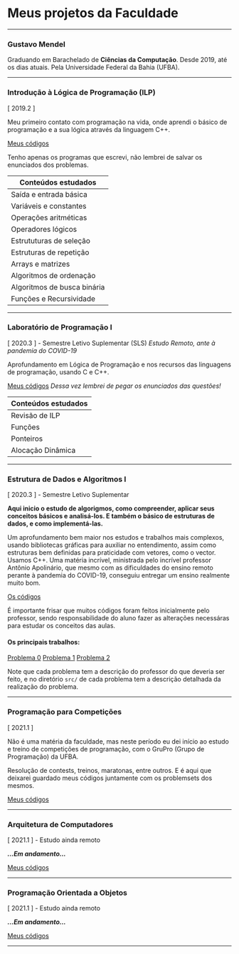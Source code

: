 # Meus projetos da Faculdade
---
### Gustavo Mendel
Graduando em Barachelado de **Ciências da Computação**.
Desde 2019, até os dias atuais.
Pela Universidade Federal da Bahia (UFBA).

---

### Introdução à Lógica de Programação (ILP)
[ 2019.2 ]

Meu primeiro contato com programação na vida, onde aprendi o básico de programação e a sua lógica através da linguagem C++.

[Meus códigos](https://github.com/gustavo-mendel/projetos-da-faculdade/tree/master/introducao-a-logica-de-programacao)

Tenho apenas os programas que escrevi, não lembrei de salvar os enunciados dos problemas.

|Conteúdos estudados        |
|---------------------------|
|Saída e entrada básica     |
|Variáveis e constantes     |
|Operações aritméticas      |
|Operadores lógicos         |
|Estrututuras de seleção    |
|Estruturas de repetição    |
|Arrays e matrizes          |
|Algoritmos de ordenação    |
|Algoritmos de busca binária|
|Funções e Recursividade    |

---
### Laboratório de Programação I
[ 2020.3 ] - Semestre Letivo Suplementar (SLS)
*Estudo Remoto, ante à pandemia do COVID-19*

Aprofundamento em Lógica de Programação e nos recursos das linguagens de programação, usando C e C++.

[Meus códigos](https://github.com/gustavo-mendel/projetos-da-faculdade/tree/master/laboratorio-de-programacao)
*Dessa vez lembrei de pegar os enunciados das questões!*

| Conteúdos estudados |
|---------------------|
| Revisão de ILP      |
| Funções             |
| Ponteiros           |
| Alocação Dinâmica   |

---
### Estrutura de Dados e Algoritmos I
[ 2020.3 ] - Semestre Letivo Suplementar

**Aqui inicio o estudo de algorigmos, como compreender, aplicar seus conceitos básicos e analisá-los.
E também o básico de estruturas de dados, e como implementá-las.**

Um aprofundamento bem maior nos estudos e trabalhos mais complexos, usando bibliotecas gráficas para auxiliar no entendimento, assim como estruturas bem definidas para praticidade com vetores, como o vector. Usamos C++.
Uma matéria incrível, ministrada pelo incrível professor Antônio Apolinário, que mesmo com as dificuldades do ensino remoto perante à pandemia do COVID-19, conseguiu entregar um ensino realmente muito bom.

[Os códigos](https://github.com/gustavo-mendel/projetos-da-faculdade/tree/master/estrutura-de-dados-e-algoritmos)

É importante frisar que muitos códigos foram feitos inicialmente pelo professor, sendo responsabilidade do aluno fazer as alterações necessáras para estudar os conceitos das aulas.

#### Os principais trabalhos:
[Problema 0](https://github.com/gustavo-mendel/projetos-da-faculdade/tree/master/estrutura-de-dados-e-algoritmos/problema-0-ordenacao-gustavo-mendel)
[Problema 1](https://github.com/gustavo-mendel/projetos-da-faculdade/tree/master/estrutura-de-dados-e-algoritmos/problema-1---gerenciando-playlists-grupo-4)
[Problema 2](https://github.com/gustavo-mendel/projetos-da-faculdade/tree/master/estrutura-de-dados-e-algoritmos/problema-2-grupo4)

Note que cada problema tem a descrição do professor do que deveria ser feito, e no diretório `src/` de cada problema tem a descrição detalhada da realização do problema.

---
### Programação para Competições
[ 2021.1 ]

Não é uma matéria da faculdade, mas neste período eu dei início ao estudo e treino de competições de programação, com o GruPro (Grupo de Programação) da UFBA.

Resolução de contests, treinos, maratonas, entre outros.
E é aqui que deixarei guardado meus códigos juntamente com os problemsets dos mesmos.

[Meus códigos](https://github.com/gustavo-mendel/projetos-da-faculdade/tree/master/competicao)

---
### Arquitetura de Computadores
[ 2021.1 ] - Estudo ainda remoto

**_...Em andamento..._**

[Meus códigos](https://github.com/gustavo-mendel/projetos-da-faculdade/tree/master/arquitetura-de-computadores)

---
### Programação Orientada a Objetos
[ 2021.1 ] - Estudo ainda remoto

**_...Em andamento..._**

[Meus códigos](https://github.com/gustavo-mendel/projetos-da-faculdade/tree/master/programacao-orientada-a-objetos)

---

